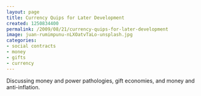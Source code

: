 ```yaml
---
layout: page
title: Currency Quips for Later Development
created: 1250834400
permalink: /2009/08/21/currency-quips-for-later-development
image: juan-rumimpunu-nLXOatvTaLo-unsplash.jpg
categories:
- social contracts
- money
- gifts
- currency
---
```

Discussing money and power pathologies, gift economies, and money and anti-inflation.